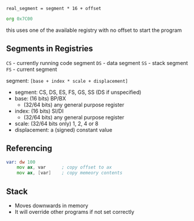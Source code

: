 `real_segment = segment * 16 + offset`

```asm
org 0x7C00
```
this uses one of the available registry with no offset to start the program
## Segments in Registries
`CS` - currently running code segment
`DS` - data segment
`SS` - stack segment 
`FS` - current segment

segment: `[base + index * scale + displacement]`

- segment: CS, DS, ES, FS, GS, SS (DS if unspecified)
- base: (16 bits) BP/BX 
	- (32/64 bits) any general purpose register
- index: (16 bits) SI/DI
	- (32/64 bits) any general purpose register
- scale: (32/64 bits only) 1, 2, 4 or 8 
- displacement: a (signed) constant value

## Referencing
```asm
var: dw 100
	mov ax, var      ; copy offset to ax
	mov ax, [var]    ; copy memeory contents
```


## Stack
- Moves downwards in memory
- It will override other programs if not set correctly